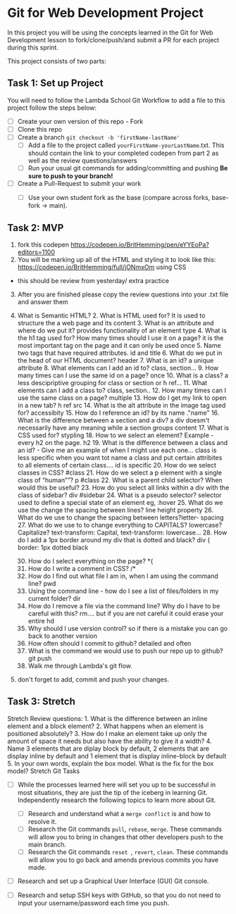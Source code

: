 # Git for Web Development Project
In this project you will be using the concepts learned in the Git for Web Development lesson to fork/clone/push/and submit a PR for each project during this sprint.

This project consists of two parts:

## Task 1: Set up Project
You will need to follow the Lambda School Git Workflow to add a file to this project follow the steps below:

- [ ] Create your own version of this repo - Fork
- [ ] Clone this repo
- [ ] Create a branch `git checkout -b 'firstName-lastName'`
  - [ ] Add a file to the project called `yourFirstName-yourLastName`.txt. This should contain the link to your completed codepen from part 2 as well as the review questions/answers
  - [ ] Run your usual git commands for adding/committing and pushing **Be sure to push to your branch!**
- [ ] Create a Pull-Request to submit your work
  - [ ] Use your own student fork as the base (compare across forks, base-fork -> main).


## Task 2: MVP
1. fork this codepen https://codepen.io/BritHemming/pen/eYYEoPa?editors=1100
2. You will be marking up all of the HTML and styling it to look like this: https://codepen.io/BritHemming/full/jONmxOm using CSS
* this should be review from yesterday/ extra practice
3. After you are finished please copy the review questions into your .txt file and answer them

1. What is Semantic HTML? 
    2. What is HTML used for? It is used to structure the a web page and its content
    3. What is an attribute and where do we put it? provides functionality of an element type 
    4. What is the h1 tag used for? How many times should I use it on a page? it is the most important tag on the page and it can only be used once
    5. Name two tags that have required attributes. id and title
    6. What do we put in the head of our HTML document? header
    7. What is an id? a unique attribute
    8. What elements can I add an id to? class, section...
    9. How many times can I use the same id on a page? once
    10. What is a class? a less descipriptive grouping for class or section or h ref...
    11. What elements can I add a class to? class, section..
    12. How many times can I use the same class on a page? multiple
    13. How do I get my link to open in a new tab?  h ref src
    14. What is the alt attribute in the image tag used for? accessibity
    15. How do I reference an id? by its name ."name"
    16. What is the difference between a section and a div?  a div doesm't necessarily have any meaning while a section groups  content
    17. What is CSS used for? stypling
    18. How to we select an element? Example - every h2 on the page. h2 
    19. What is the difference between a class and an id? - Give me an example of when I might use each one... class is less specific when you want tot name a class and put certain attribites to all elements of certain class.... id is specific 
    20. How do we select classes in CSS? #class
    21. How do we select a p element with a single class of “human””? p #class
    22. What is a parent child selector? When would this be useful? 
    23. How do you select all links within a div with the class of sidebar? div #sidebar
    24. What is a pseudo selector? selector used to define a special state of an element eg, :hover
    25. What do we use the change the spacing between lines? line height property
    26. What do we use to change the spacing between letters?letter- spacing
    27. What do we use to to change everything to CAPITALS? lowercase? Capitalize? text-transform: Capital, text-transform: lowercase...
    28. How do I add a 1px border around my div that is dotted and black? div {
                                                                            border: 1px dotted black
    
    30. How do I select everything on the page? *{
    31. How do I write a comment in CSS? /*
    32. How do I find out what file I am in, when I am using the command line? pwd
    33. Using the command line - how do I see a list of files/folders in my current folder? dir
    34. How do I remove a file via the command line? Why do I have to be careful with this? rm....  but if you are not careful it could erase your entire hd
    35. Why should I use version control? so if there is a mistake you can go back to another version
    36. How often should I commit to github?  detailed and often
    37. What is the command we would use to push our repo up to github? git push
    38. Walk me through Lambda's git flow. 
5. don't forget to add, commit and push your changes.


## Task 3: Stretch
Stretch Review questions: 
    1. What is the difference between an inline element and a block element?
    2. What happens when an element is positioned absolutely? 
    3. How do I make an element take up only the amount of space it needs but also have the ability to give it a width? 
    4. Name 3 elements that are diplay block by default, 2 elements that are display inline by default and 1 element that is display inline-block by default
    5. In your own words, explain the box model. What is the fix for the box model? 
Stretch Git Tasks
- [ ] While the processes learned here will set you up to be successful in most situations, they are just the tip of the iceberg in learning Git. Independently research the following topics to learn more about Git.
  - [ ] Research and understand what a `merge conflict` is and how to resolve it.
  - [ ] Research the Git commands `pull`, `rebase`, `merge`. These commands will allow you to bring in changes that other developers push to the main branch.
  - [ ] Research the Git commands `reset `, `revert`, `clean`. These commands will allow you to go back and amends previous commits you have made.

- [ ] Research and set up a Graphical User Interface (GUI) Git console. 

- [ ] Research and setup SSH keys with GitHub, so that you do not need to input your username/password each time you push. 


